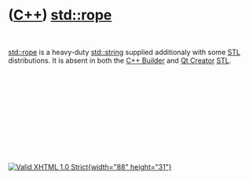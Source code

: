 



 

 

 

 

 

([C++](Cpp.htm)) [std::rope](CppRope.htm)
=========================================

 

[std::rope](CppRope.htm) is a heavy-duty [std::string](CppString.htm)
supplied additionaly with some [STL](CppStl.htm) distributions. It is
absent in both the [C++ Builder](CppBuilder.htm) and [Qt
Creator](CppQtCreator.htm) [STL](CppStl.htm).

 

 

 

 

 





 

[![Valid XHTML 1.0 Strict](valid-xhtml10.png){width="88"
height="31"}](http://validator.w3.org/check?uri=referer)
